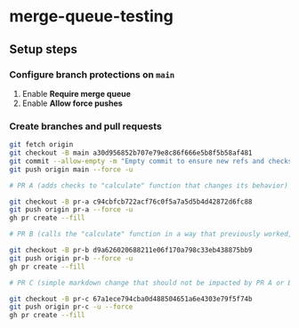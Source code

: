 # merge-queue-testing

## Setup steps

### Configure branch protections on `main`

1. Enable **Require merge queue** 
2. Enable **Allow force pushes**

### Create branches and pull requests

```bash
git fetch origin
git checkout -B main a30d956852b707e79e8c86f666e5b8f5b58af481
git commit --allow-empty -m "Empty commit to ensure new refs and checks are always run"
git push origin main --force -u

# PR A (adds checks to "calculate" function that changes its behavior)

git checkout -B pr-a c94cbfcb722acf76c0f5a7a5d5b4d42872d6fc88
git push origin pr-a --force -u
gh pr create --fill

# PR B (calls the "calculate" function in a way that previously worked, but will fail with PR A's updates)

git checkout -B pr-b d9a626020688211e06f170a798c33eb438875bb9
git push origin pr-b --force -u
gh pr create --fill

# PR C (simple markdown change that should not be impacted by PR A or B)

git checkout -B pr-c 67a1ece794cba0d488504651a6e4303e79f5f74b
git push origin pr-c -u --force
gh pr create --fill

```

